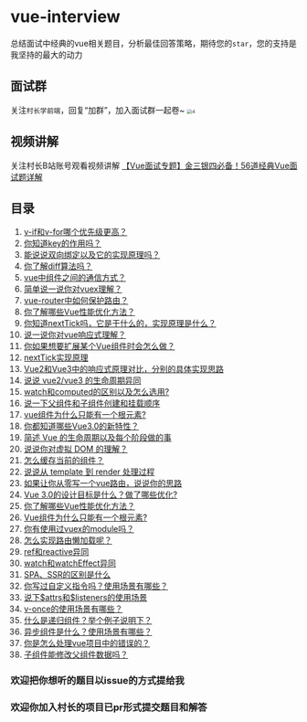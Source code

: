 # vue-interview
总结面试中经典的vue相关题目，分析最佳回答策略，期待您的`star`，您的支持是我坚持的最大的动力

## 面试群
关注`村长学前端`，回复“加群”，加入面试群一起卷~
<img src="https://gitee.com/57code/picgo/raw/master/image-20220210162539024.png" alt="i4" style="zoom:50%;" />

## 视频讲解
关注村长B站账号观看视频讲解
[【Vue面试专题】金三银四必备！56道经典Vue面试题详解](https://www.bilibili.com/video/BV11i4y1Q7H2/)

## 目录
1. [v-if和v-for哪个优先级更高？](public/01-vif-vfor/README.md)
2. [你知道key的作用吗？](public/02-key/README.md)
3. [能说说双向绑定以及它的实现原理吗？](public/03-v-model/README.md)
4. [你了解diff算法吗？](public/04-diff/README.md)
5. [vue中组件之间的通信方式？](public/05-communication/README.md)
6. [简单说一说你对vuex理解？](public/06-vuex/README.md)
7. [vue-router中如何保护路由？](public/07-route-guard/README.md)
8. [你了解哪些Vue性能优化方法？](public/08-vue-perf/README.md)
9. [你知道nextTick吗，它是干什么的，实现原理是什么？](public/09-nextTick-v3/README.md)
10. [说一说你对vue响应式理解？](public/10-reactivity/README.md)
11. [你如果想要扩展某个Vue组件时会怎么做？](public/11-component-extends/README.md)
12. [nextTick实现原理](public/12-nextTick-v2/README.md)
13. [Vue2和Vue3中的响应式原理对比，分别的具体实现思路](public/13-reactivity-v2vsv3/README.md)
14. [说说 vue2/vue3 的生命周期异同](public/19-lifecycle/README.md)
15. [watch和computed的区别以及怎么选用?](public/15-watch-computed/README.md)
16. [说一下父组件和子组件创建和挂载顺序](public/16-create-mount/README.md)
17. [vue组件为什么只能有一个根元素?](public/17-only-one-root/README.md)
18. [你都知道哪些Vue3.0的新特性？](public/18-v3-feature/README.md)
19. [简述 Vue 的生命周期以及每个阶段做的事](public/19-lifecycle/README.md)
20. [说说你对虚拟 DOM 的理解？](public/20-vdom/README.md)
21. [怎么缓存当前的组件？](public/21-cache-comp/README.md)
22. [说说从 template 到 render 处理过程](public/22-template-render/README.md)
23. [如果让你从零写一个vue路由，说说你的思路](public/14-router/README.md)
24. [Vue 3.0的设计目标是什么？做了哪些优化?](public/24-v3-design/README.md)
25. [你了解哪些Vue性能优化方法？](public/25-performance/README.md)
26. [Vue组件为什么只能有一个根元素?](public/26-one-root/README.md)
27. [你有使用过vuex的module吗？](public/27-vuex-module/README.md)
28. [怎么实现路由懒加载呢？](public/28-route-lazy-load/README.md)
29. [ref和reactive异同](public/29-ref-reactive/README.md)
30. [watch和watchEffect异同](public/30-watch-watchEffect/README.md)
31. [SPA、SSR的区别是什么](public/31-SPA-SSR/README.md)
32. [你写过自定义指令吗？使用场景有哪些？](public/32-directive/README.md)
33. [说下\$attrs和$listeners的使用场景](public/33-%24attrs/README.md)
34. [v-once的使用场景有哪些？](public/34-v-once/README.md)
35. [什么是递归组件？举个例子说明下？](public/35-recursive-component/README.md)
36. [异步组件是什么？使用场景有哪些？](public/36-async-component/README.md)
37. [你是怎么处理vue项目中的错误的？](public/37-error-handle/README.md)
38. [子组件能修改父组件数据吗？](public/38-child-modify-parent/README.md)
### 欢迎把你想听的题目以issue的方式提给我
### 欢迎你加入村长的项目已pr形式提交题目和解答
